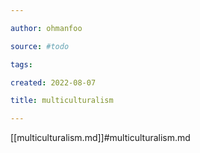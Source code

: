 ```yaml
---

author: ohmanfoo

source: #todo

tags: 

created: 2022-08-07

title: multiculturalism

---
```

[[multiculturalism.md]]#multiculturalism.md